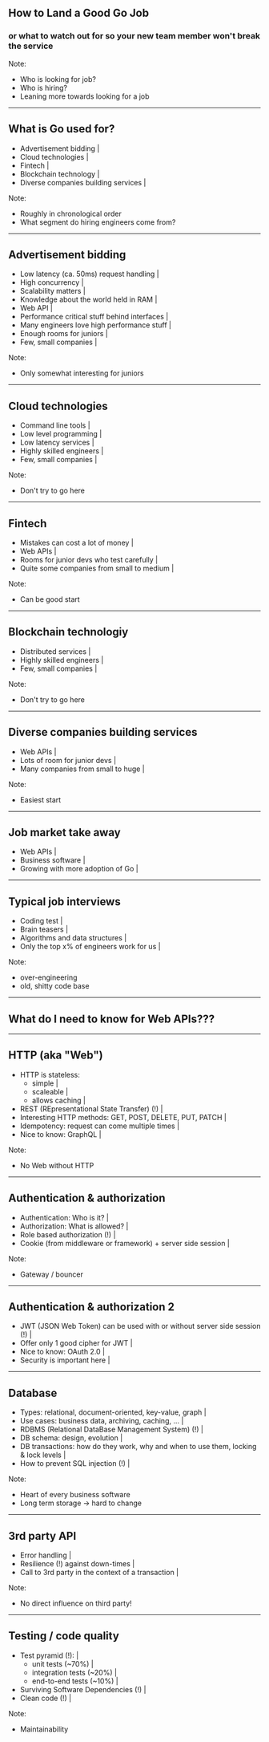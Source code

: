 ## How to Land a Good Go Job
### or what to watch out for so your new team member won't break the service

Note:
- Who is looking for job?
- Who is hiring?
- Leaning more towards looking for a job

---

## What is Go used for?

- Advertisement bidding |
- Cloud technologies |
- Fintech |
- Blockchain technology |
- Diverse companies building services |

Note:
- Roughly in chronological order
- What segment do hiring engineers come from?

---

## Advertisement bidding

- Low latency (ca. 50ms) request handling |
- High concurrency |
- Scalability matters |
- Knowledge about the world held in RAM |
- Web API |
- Performance critical stuff behind interfaces |
- Many engineers love high performance stuff |
- Enough rooms for juniors |
- Few, small companies |

Note:
- Only somewhat interesting for juniors

---

## Cloud technologies

- Command line tools |
- Low level programming |
- Low latency services |
- Highly skilled engineers |
- Few, small companies |

Note:
- Don't try to go here

---

## Fintech

- Mistakes can cost a lot of money |
- Web APIs |
- Rooms for junior devs who test carefully |
- Quite some companies from small to medium |

Note:
- Can be good start

---

## Blockchain technologiy

- Distributed services |
- Highly skilled engineers |
- Few, small companies |

Note:
- Don't try to go here

---

## Diverse companies building services

- Web APIs |
- Lots of room for junior devs |
- Many companies from small to huge |

Note:
- Easiest start

---

## Job market take away

- Web APIs |
- Business software |
- Growing with more adoption of Go |

---

## Typical job interviews

- Coding test |
- Brain teasers |
- Algorithms and data structures |
- Only the top x% of engineers work for us |

Note:
- over-engineering
- old, shitty code base

---

## What do I need to know for Web APIs???

---

## HTTP (aka "Web")

- HTTP is stateless:
  - simple |
  - scaleable |
  - allows caching |
- REST (REpresentational State Transfer) (!) |
- Interesting HTTP methods: GET, POST, DELETE, PUT, PATCH |
- Idempotency: request can come multiple times |
- Nice to know: GraphQL |

Note:
- No Web without HTTP

---

## Authentication & authorization

- Authentication: Who is it? |
- Authorization: What is allowed? |
- Role based authorization (!) |
- Cookie (from middleware or framework) + server side session |

Note:
- Gateway / bouncer

---

## Authentication & authorization 2

- JWT (JSON Web Token) can be used with or without server side session (!) |
- Offer only 1 good cipher for JWT |
- Nice to know: OAuth 2.0 |
- Security is important here |

---

## Database

- Types: relational, document-oriented, key-value, graph |
- Use cases: business data, archiving, caching, ... |
- RDBMS (Relational DataBase Management System) (!) |
- DB schema: design, evolution |
- DB transactions: how do they work, why and when to use them, locking & lock levels |
- How to prevent SQL injection (!) |

Note:
- Heart of every business software
- Long term storage -> hard to change

---

## 3rd party API

- Error handling |
- Resilience (!) against down-times |
- Call to 3rd party in the context of a transaction |

Note:
- No direct influence on third party!

---

## Testing / code quality

- Test pyramid (!): |
  - unit tests (~70%) |
  - integration tests (~20%) |
  - end-to-end tests (~10%) |
- Surviving Software Dependencies (!) |
- Clean code (!) |

Note:
- Maintainability
